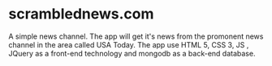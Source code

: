 # scramblednews.com
A simple news channel. The app will get it's news from the promonent news channel in the area called USA Today. The app use HTML 5, CSS 3, JS , JQuery as a front-end technology and mongodb as a back-end database.
